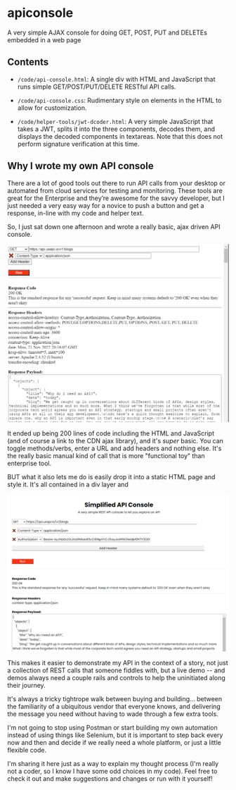 # apiconsole
A very simple AJAX console for doing GET, POST, PUT and DELETEs embedded in a web page

## Contents

* `/code/api-console.html`: A single div with HTML and JavaScript that runs simple GET/POST/PUT/DELETE RESTful API calls.

* `/code/api-console.css`: Rudimentary style on elements in the HTML to allow for customization.  

* `/code/helper-tools/jwt-dcoder.html`: A very simple JavaScript that takes a JWT, splits it into the three components, decodes them, and displays the decoded components in textareas. Note that this does not perform signature verification at this time.

## Why I wrote my own API console

There are a lot of good tools out there to run API calls from your desktop or automated from cloud services for testing and monitoring.  These tools are great for the Enterprise and they’re awesome for the savvy developer, but I just needed a very easy way for a novice to push a button and get a response, in-line with my code and helper text.

So, I just sat down one afternoon and wrote a really basic, ajax driven API console.

![API Console](images/api-console-raw.png)

It ended up being 200 lines of code including the HTML and JavaScript (and of course a link to the CDN ajax library), and it's *super* basic. You can toggle methods/verbs,  enter a URL and add headers and nothing else.  It's the really basic manual kind of call that is more "functional toy" than enterprise tool.

BUT what it also lets me do is easily drop it into a static HTML page and style it.  It's all contained in a div layer and

![API Console with CSS styling](images/api-console.png)

This makes it easier to demonstrate my API in the context of a story, not just a collection of REST calls that someone fiddles with, but a live demo -- and demos always need a couple rails and controls to help the uninitiated along their journey.

It's always a tricky tightrope walk between buying and building... between the familiarity of a ubiquitous vendor that everyone knows, and delivering the message you need without having to wade through a few extra tools.

I'm not going to stop using Postman or start building my own automation instead of using things like Selenium, but it is important to step back every now and then and decide if we really need a whole platform, or just a little flexible code.

I'm sharing it here just as a way to explain my thought process (I'm really not a coder, so I know I have some odd choices in my code).  Feel free to check it out and make suggestions and changes or run with it yourself!
